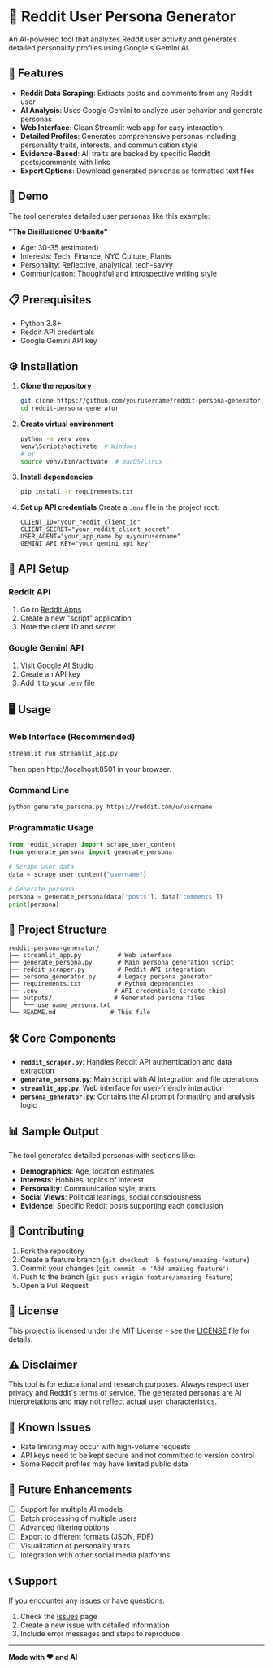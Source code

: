 # 🧠 Reddit User Persona Generator

An AI-powered tool that analyzes Reddit user activity and generates detailed personality profiles using Google's Gemini AI.

## 🌟 Features

- **Reddit Data Scraping**: Extracts posts and comments from any Reddit user
- **AI Analysis**: Uses Google Gemini to analyze user behavior and generate personas
- **Web Interface**: Clean Streamlit web app for easy interaction
- **Detailed Profiles**: Generates comprehensive personas including personality traits, interests, and communication style
- **Evidence-Based**: All traits are backed by specific Reddit posts/comments with links
- **Export Options**: Download generated personas as formatted text files

## 🚀 Demo

The tool generates detailed user personas like this example:

**"The Disillusioned Urbanite"**
- Age: 30-35 (estimated)
- Interests: Tech, Finance, NYC Culture, Plants
- Personality: Reflective, analytical, tech-savvy
- Communication: Thoughtful and introspective writing style

## 📋 Prerequisites

- Python 3.8+
- Reddit API credentials
- Google Gemini API key

## ⚙️ Installation

1. **Clone the repository**
   ```bash
   git clone https://github.com/yourusername/reddit-persona-generator.git
   cd reddit-persona-generator
   ```

2. **Create virtual environment**
   ```bash
   python -m venv venv
   venv\Scripts\activate  # Windows
   # or
   source venv/bin/activate  # macOS/Linux
   ```

3. **Install dependencies**
   ```bash
   pip install -r requirements.txt
   ```

4. **Set up API credentials**
   Create a `.env` file in the project root:
   ```env
   CLIENT_ID="your_reddit_client_id"
   CLIENT_SECRET="your_reddit_client_secret"
   USER_AGENT="your_app_name by u/yourusername"
   GEMINI_API_KEY="your_gemini_api_key"
   ```

## 🔑 API Setup

### Reddit API
1. Go to [Reddit Apps](https://www.reddit.com/prefs/apps)
2. Create a new "script" application
3. Note the client ID and secret

### Google Gemini API
1. Visit [Google AI Studio](https://aistudio.google.com/)
2. Create an API key
3. Add it to your `.env` file

## 🖥️ Usage

### Web Interface (Recommended)
```bash
streamlit run streamlit_app.py
```
Then open http://localhost:8501 in your browser.

### Command Line
```bash
python generate_persona.py https://reddit.com/u/username
```

### Programmatic Usage
```python
from reddit_scraper import scrape_user_content
from generate_persona import generate_persona

# Scrape user data
data = scrape_user_content("username")

# Generate persona
persona = generate_persona(data['posts'], data['comments'])
print(persona)
```

## 📁 Project Structure

```
reddit-persona-generator/
├── streamlit_app.py          # Web interface
├── generate_persona.py       # Main persona generation script
├── reddit_scraper.py         # Reddit API integration
├── persona_generator.py      # Legacy persona generator
├── requirements.txt          # Python dependencies
├── .env                     # API credentials (create this)
├── outputs/                 # Generated persona files
│   └── username_persona.txt
└── README.md               # This file
```

## 🛠️ Core Components

- **`reddit_scraper.py`**: Handles Reddit API authentication and data extraction
- **`generate_persona.py`**: Main script with AI integration and file operations
- **`streamlit_app.py`**: Web interface for user-friendly interaction
- **`persona_generator.py`**: Contains the AI prompt formatting and analysis logic

## 📊 Sample Output

The tool generates detailed personas with sections like:

- **Demographics**: Age, location estimates
- **Interests**: Hobbies, topics of interest
- **Personality**: Communication style, traits
- **Social Views**: Political leanings, social consciousness
- **Evidence**: Specific Reddit posts supporting each conclusion

## 🤝 Contributing

1. Fork the repository
2. Create a feature branch (`git checkout -b feature/amazing-feature`)
3. Commit your changes (`git commit -m 'Add amazing feature'`)
4. Push to the branch (`git push origin feature/amazing-feature`)
5. Open a Pull Request

## 📝 License

This project is licensed under the MIT License - see the [LICENSE](LICENSE) file for details.

## ⚠️ Disclaimer

This tool is for educational and research purposes. Always respect user privacy and Reddit's terms of service. The generated personas are AI interpretations and may not reflect actual user characteristics.

## 🐛 Known Issues

- Rate limiting may occur with high-volume requests
- API keys need to be kept secure and not committed to version control
- Some Reddit profiles may have limited public data

## 🔮 Future Enhancements

- [ ] Support for multiple AI models
- [ ] Batch processing of multiple users
- [ ] Advanced filtering options
- [ ] Export to different formats (JSON, PDF)
- [ ] Visualization of personality traits
- [ ] Integration with other social media platforms

## 📞 Support

If you encounter any issues or have questions:
1. Check the [Issues](https://github.com/yourusername/reddit-persona-generator/issues) page
2. Create a new issue with detailed information
3. Include error messages and steps to reproduce

---

**Made with ❤️ and AI**
